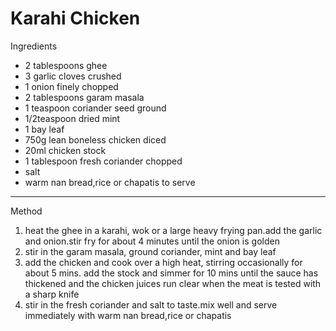 # Karahi Chicken

Ingredients

-   2 tablespoons ghee
-   3 garlic cloves crushed
-   1 onion finely chopped
-   2 tablespoons garam masala
-   1 teaspoon coriander seed ground
-   1/2teaspoon dried mint
-   1 bay leaf
-   750g lean boneless chicken diced
-   20ml chicken stock
-   1 tablespoon fresh coriander chopped
-   salt
-   warm nan bread,rice or chapatis to serve

--------------------------------------------------------------------------------

Method

1.  heat the ghee in a karahi, wok or a large heavy frying pan.add the garlic
    and onion.stir fry for about 4 minutes until the onion is golden
2.  stir in the garam masala, ground coriander, mint and bay leaf
3.  add the chicken and cook over a high heat, stirring occasionally for about 5
    mins. add the stock and simmer for 10 mins until the sauce has thickened and
    the chicken juices run clear when the meat is tested with a sharp knife
4.  stir in the fresh coriander and salt to taste.mix well and serve immediately
    with warm nan bread,rice or chapatis
